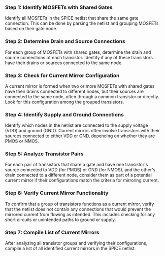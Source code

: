 
### Step 1: Identify MOSFETs with Shared Gates
Identify all MOSFETs in the SPICE netlist that share the same gate connection. This can be done by parsing the netlist and grouping MOSFETs based on their gate node.

### Step 2: Determine Drain and Source Connections
For each group of MOSFETs with shared gates, determine the drain and source connections of each transistor. Identify if any of these transistors have their drains or sources connected to the same node.

### Step 3: Check for Current Mirror Configuration
A current mirror is formed when two or more MOSFETs with shared gates have their drains connected to different nodes, but their sources are connected to the same node, often through a common transistor or directly. Look for this configuration among the grouped transistors.

### Step 4: Identify Supply and Ground Connections
Identify which nodes in the netlist are connected to the supply voltage (VDD) and ground (GND). Current mirrors often involve transistors with their sources connected to either VDD or GND, depending on whether they are PMOS or NMOS.

### Step 5: Analyze Transistor Pairs
For each pair of transistors that share a gate and have one transistor's source connected to VDD (for PMOS) or GND (for NMOS), and the other's drain connected to a different node, consider them as part of a potential current mirror if their configurations match the criteria for mirroring current.

### Step 6: Verify Current Mirror Functionality
To confirm that a group of transistors functions as a current mirror, verify that the netlist does not contain any connections that would prevent the mirrored current from flowing as intended. This includes checking for any short circuits or unintended paths to ground or supply.

### Step 7: Compile List of Current Mirrors
After analyzing all transistor groups and verifying their configurations, compile a list of all identified current mirrors in the SPICE netlist.
